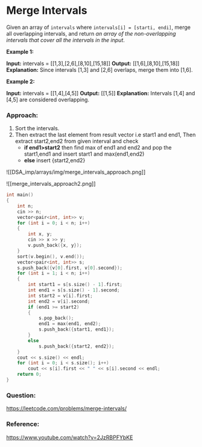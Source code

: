 # Merge Intervals

Given an array of `intervals` where `intervals[i] = [starti, endi]`, merge all overlapping intervals, and return _an array of the non-overlapping intervals that cover all the intervals in the input_.

**Example 1:**

**Input:** intervals = [[1,3],[2,6],[8,10],[15,18]]
**Output:** [[1,6],[8,10],[15,18]]
**Explanation:** Since intervals [1,3] and [2,6] overlaps, merge them into [1,6].

**Example 2:**

**Input:** intervals = [[1,4],[4,5]]
**Output:** [[1,5]]
**Explanation:** Intervals [1,4] and [4,5] are considered overlapping.

### Approach:

1. Sort the intervals.
2. Then extract the last element from result vector i.e start1 and end1, Then extract start2,end2 from given interval and check
	*  **if end1>start2** then find max of end1 and end2 and pop the start1,end1 and insert start1 and max(end1,end2)
	*  **else** insert {start2,end2}

![[DSA_imp/arrays/img/merge_intervals_approach.png]]

![[merge_intervals_approach2.png]]


```C++
int main()
{
    int n;
    cin >> n;
    vector<pair<int, int>> v;
    for (int i = 0; i < n; i++)
    {
        int x, y;
        cin >> x >> y;
        v.push_back({x, y});
    }
    sort(v.begin(), v.end());
    vector<pair<int, int>> s;
    s.push_back({v[0].first, v[0].second});
    for (int i = 1; i < n; i++)
    {
        int start1 = s[s.size() - 1].first;
        int end1 = s[s.size() - 1].second;
        int start2 = v[i].first;
        int end2 = v[i].second;
        if (end1 >= start2)
        {
            s.pop_back();
            end1 = max(end1, end2);
            s.push_back({start1, end1});
        }
        else
            s.push_back({start2, end2});
    }
    cout << s.size() << endl;
    for (int i = 0; i < s.size(); i++)
        cout << s[i].first << " " << s[i].second << endl;
    return 0;
}
```

### Question:
https://leetcode.com/problems/merge-intervals/


### Reference:
https://www.youtube.com/watch?v=2JzRBPFYbKE